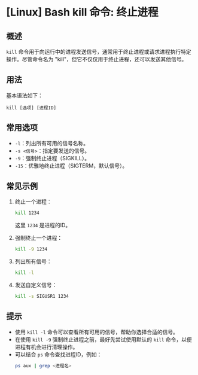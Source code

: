 # [Linux] Bash kill 命令: 终止进程

## 概述
`kill` 命令用于向运行中的进程发送信号，通常用于终止进程或请求进程执行特定操作。尽管命令名为 "kill"，但它不仅仅用于终止进程，还可以发送其他信号。

## 用法
基本语法如下：
```
kill [选项] [进程ID]
```

## 常用选项
- `-l`：列出所有可用的信号名称。
- `-s <信号>`：指定要发送的信号。
- `-9`：强制终止进程（SIGKILL）。
- `-15`：优雅地终止进程（SIGTERM，默认信号）。

## 常见示例
1. 终止一个进程：
   ```bash
   kill 1234
   ```
   这里 `1234` 是进程的ID。

2. 强制终止一个进程：
   ```bash
   kill -9 1234
   ```

3. 列出所有信号：
   ```bash
   kill -l
   ```

4. 发送自定义信号：
   ```bash
   kill -s SIGUSR1 1234
   ```

## 提示
- 使用 `kill -l` 命令可以查看所有可用的信号，帮助你选择合适的信号。
- 在使用 `kill -9` 强制终止进程之前，最好先尝试使用默认的 `kill` 命令，以便进程有机会进行清理操作。
- 可以结合 `ps` 命令查找进程ID，例如：
  ```bash
  ps aux | grep <进程名>
  ```